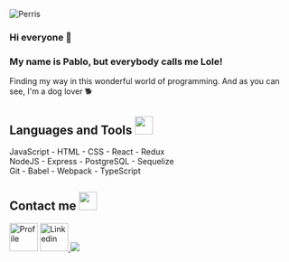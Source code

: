 
  ![Perris](https://user-images.githubusercontent.com/87158728/143777842-d5899607-5d8f-462d-8a78-1df6d55078ef.jpg)


### Hi everyone 👋

### My name is Pablo, but everybody calls me Lole! 
Finding my way in this wonderful world of programming.
And as you can see, I'm a dog lover 🐕


<h2> Languages and Tools <img src = "https://media2.giphy.com/media/QssGEmpkyEOhBCb7e1/giphy.gif?cid=ecf05e47a0n3gi1bfqntqmob8g9aid1oyj2wr3ds3mg700bl&rid=giphy.gif" width = 32px> </h2>
JavaScript - HTML - CSS - React - Redux <br/>
NodeJS - Express - PostgreSQL - Sequelize <br/>
Git - Babel - Webpack - TypeScript

<h2> Contact me <img src = "https://media2.giphy.com/media/QssGEmpkyEOhBCb7e1/giphy.gif?cid=ecf05e47a0n3gi1bfqntqmob8g9aid1oyj2wr3ds3mg700bl&rid=giphy.gif" width = 32px> </h2>

<div>
   <a href="https://wa.link/x3n03h"><img width = "50px" height = "50px" src="http://assets.stickpng.com/images/580b57fcd9996e24bc43c543.png" alt="Profile"></a> 
   <a href="https://www.linkedin.com/in/pablomartinez-js"/><img width = "50px" height = "50px" src="https://cdn-icons-png.flaticon.com/512/174/174857.png" alt="Linkedin">
    <a href="https://twitter.com/LOLE81PM"><img src="https://img.icons8.com/fluency/48/000000/twitter.png"/><a/>
  <div/>


   


<!--
**LOLE81/LOLE81** is a ✨ _special_ ✨ repository because its `README.md` (this file) appears on your GitHub profile.

Here are some ideas to get you started:

- 🔭 I’m currently working on ...
- 🌱 I’m currently learning ...
- 👯 I’m looking to collaborate on ...
- 🤔 I’m looking for help with ...
- 💬 Ask me about ...
- 📫 How to reach me: ...
- 😄 Pronouns: ...
- ⚡ Fun fact: ...
-->
